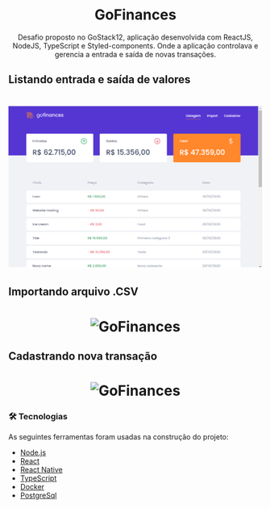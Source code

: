 <h1 align="center">GoFinances</h1>
<p align="center">Desafio proposto no GoStack12, aplicação desenvolvida com ReactJS, NodeJS, TypeScript e Styled-components. Onde a aplicação controlava e gerencia a entrada e saída de novas transações.</p>



## Listando entrada e saída de valores
<h1 align="center">
  <img alt="GoFinances" title="#GoFinances" src="./web/src/screen/principal.png" />
</h1>

## Importando arquivo .CSV
<h1 align="center">
  <img alt="GoFinances" title="#GoFinances src="./web/src/screen/import.png" />
</h1>

## Cadastrando nova transação
<h1 align="center">
  <img alt="GoFinances" title="#GoFinances src="./web/src/screen/register.png" />
</h1>

### 🛠 Tecnologias

As seguintes ferramentas foram usadas na construção do projeto:

- [Node.js](https://nodejs.org/en/)
- [React](https://pt-br.reactjs.org/)
- [React Native](https://reactnative.dev/)
- [TypeScript](https://www.typescriptlang.org/)
- [Docker](https://www.docker.com/)
- [PostgreSql](https://www.postgresql.org/)
